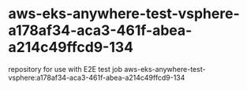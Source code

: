 # aws-eks-anywhere-test-vsphere-a178af34-aca3-461f-abea-a214c49ffcd9-134
repository for use with E2E test job aws-eks-anywhere-test-vsphere:a178af34-aca3-461f-abea-a214c49ffcd9-134
